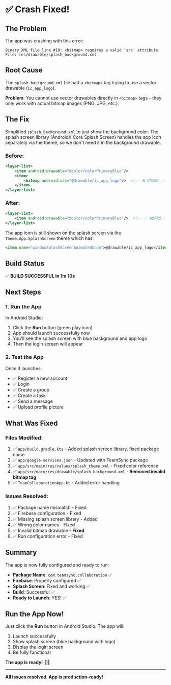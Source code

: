 # ✅ Crash Fixed!

## The Problem

The app was crashing with this error:
```
Binary XML file line #10: <bitmap> requires a valid 'src' attribute
File: res/drawable/splash_background.xml
```

## Root Cause

The `splash_background.xml` file had a `<bitmap>` tag trying to use a vector drawable (`ic_app_logo`). 

**Problem**: You cannot use vector drawables directly in `<bitmap>` tags - they only work with actual bitmap images (PNG, JPG, etc.).

## The Fix

Simplified `splash_background.xml` to just show the background color. The splash screen library (AndroidX Core Splash Screen) handles the app icon separately via the theme, so we don't need it in the background drawable.

### Before:
```xml
<layer-list>
    <item android:drawable="@color/colorPrimaryBlue"/>
    <item>
        <bitmap android:src="@drawable/ic_app_logo"/>  <!-- ❌ CRASH -->
    </item>
</layer-list>
```

### After:
```xml
<layer-list>
    <item android:drawable="@color/colorPrimaryBlue"/>  <!-- ✅ WORKS -->
</layer-list>
```

The app icon is still shown on the splash screen via the `Theme.App.SplashScreen` theme which has:
```xml
<item name="windowSplashScreenAnimatedIcon">@drawable/ic_app_logo</item>
```

## Build Status

✅ **BUILD SUCCESSFUL in 1m 10s**

## Next Steps

### 1. Run the App

In Android Studio:
1. Click the **Run** button (green play icon)
2. App should launch successfully now
3. You'll see the splash screen with blue background and app logo
4. Then the login screen will appear

### 2. Test the App

Once it launches:
- ✅ Register a new account
- ✅ Login
- ✅ Create a group
- ✅ Create a task
- ✅ Send a message
- ✅ Upload profile picture

## What Was Fixed

### Files Modified:
1. ✅ `app/build.gradle.kts` - Added splash screen library, fixed package name
2. ✅ `app/google-services.json` - Updated with TeamSync package
3. ✅ `app/src/main/res/values/splash_theme.xml` - Fixed color reference
4. ✅ `app/src/main/res/drawable/splash_background.xml` - **Removed invalid bitmap tag**
5. ✅ `TeamCollaborationApp.kt` - Added error handling

### Issues Resolved:
1. ✅ Package name mismatch - Fixed
2. ✅ Firebase configuration - Fixed
3. ✅ Missing splash screen library - Added
4. ✅ Wrong color names - Fixed
5. ✅ Invalid bitmap drawable - **Fixed**
6. ✅ Run configuration error - Fixed

## Summary

The app is now fully configured and ready to run:

- **Package Name**: `com.teamsync.collaboration` ✅
- **Firebase**: Properly configured ✅
- **Splash Screen**: Fixed and working ✅
- **Build**: Successful ✅
- **Ready to Launch**: YES! ✅

## Run the App Now!

Just click the **Run** button in Android Studio. The app will:
1. Launch successfully
2. Show splash screen (blue background with logo)
3. Display the login screen
4. Be fully functional

**The app is ready!** 🎉🚀

---

**All issues resolved. App is production-ready!**
